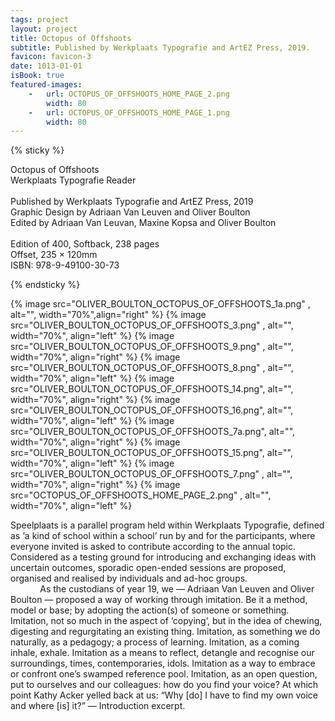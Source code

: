 ```yaml
---
tags: project
layout: project
title: Octopus of Offshoots
subtitle: Published by Werkplaats Typografie and ArtEZ Press, 2019.
favicon: favicon-3
date: 1013-01-01
isBook: true
featured-images: 
    -   url: OCTOPUS_OF_OFFSHOOTS_HOME_PAGE_2.png
        width: 80
    -   url: OCTOPUS_OF_OFFSHOOTS_HOME_PAGE_1.png
        width: 80
---
```


{% sticky %}

Octopus of Offshoots<br>
Werkplaats Typografie Reader<br>
<br>
Published by Werkplaats Typografie and ArtEZ Press, 2019<br>
Graphic Design by Adriaan Van Leuven and Oliver Boulton<br>
Edited by Adriaan Van Leuvan, Maxine Kopsa and Oliver Boulton<br>
<br>
Edition of 400, Softback, 238 pages<br>
Offset, 235 × 120mm<br>
ISBN: 978-9-49100-30-73

{% endsticky %}

{% image src="OLIVER_BOULTON_OCTOPUS_OF_OFFSHOOTS_1a.png" , alt="", width="70%",align="right" %}
{% image src="OLIVER_BOULTON_OCTOPUS_OF_OFFSHOOTS_3.png" , alt="", width="70%", align="left"  %}
{% image src="OLIVER_BOULTON_OCTOPUS_OF_OFFSHOOTS_9.png" , alt="", width="70%", align="right"  %}
{% image src="OLIVER_BOULTON_OCTOPUS_OF_OFFSHOOTS_8.png" , alt="", width="70%", align="left" %}
{% image src="OLIVER_BOULTON_OCTOPUS_OF_OFFSHOOTS_14.png", alt="", width="70%", align="right"  %}
{% image src="OLIVER_BOULTON_OCTOPUS_OF_OFFSHOOTS_16.png", alt="", width="70%", align="left"  %}
{% image src="OLIVER_BOULTON_OCTOPUS_OF_OFFSHOOTS_7a.png", alt="", width="70%", align="right" %}
{% image src="OLIVER_BOULTON_OCTOPUS_OF_OFFSHOOTS_15.png", alt="", width="70%", align="left"  %}
{% image src="OLIVER_BOULTON_OCTOPUS_OF_OFFSHOOTS_7.png" , alt="", width="70%", align="right" %}
{% image src="OCTOPUS_OF_OFFSHOOTS_HOME_PAGE_2.png" , alt="", width="70%", align="left"  %}

Speelplaats is a parallel program held within Werkplaats Typografie, defined as ‘a kind of school within a school’ run by and for the participants, where everyone invited is asked to contribute according to the annual topic. Considered as a testing ground for introducing and exchanging ideas with uncertain outcomes, sporadic open-ended sessions are proposed, organised and realised by individuals and ad-hoc groups.<br/>
&nbsp;&nbsp;&nbsp;&nbsp;&nbsp;&nbsp;&nbsp;&nbsp;&nbsp;&nbsp;&nbsp;&nbsp;As the custodians of year 19, we — Adriaan Van Leuven and Oliver Boulton — proposed a way of working through imitation. Be it a method, model or base; by adopting the action(s) of someone or something. Imitation, not so much in the aspect of ‘copying’, but in the idea of chewing, digesting and regurgitating an existing thing. Imitation, as something we do naturally, as a pedagogy; a process of learning. Imitation, as a coming inhale, exhale. Imitation as a means to reflect, detangle and recognise our surroundings, times, contemporaries, idols. Imitation as a way to embrace or confront one’s swamped reference pool. Imitation, as an open question, put to ourselves and our colleagues: how do you find your voice? At which point Kathy Acker yelled back at us: “Why [do] I have to find my own voice and where [is] it?” — Introduction excerpt.